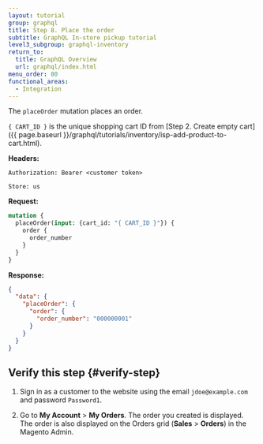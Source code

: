 ```yaml
---
layout: tutorial
group: graphql
title: Step 8. Place the order
subtitle: GraphQL In-store pickup tutorial
level3_subgroup: graphql-inventory
return_to:
  title: GraphQL Overview
  url: graphql/index.html
menu_order: 80
functional_areas:
  - Integration
---
```


The `placeOrder` mutation places an order.

`{ CART_ID }` is the unique shopping cart ID from [Step 2. Create empty cart]({{ page.baseurl }}/graphql/tutorials/inventory/isp-add-product-to-cart.html).

**Headers:**

`Authorization: Bearer <customer token>`

`Store: us`

**Request:**

```graphql
mutation {
  placeOrder(input: {cart_id: "{ CART_ID }"}) {
    order {
      order_number
    }
  }
}
```

**Response:**

```json
{
  "data": {
    "placeOrder": {
      "order": {
        "order_number": "000000001"
      }
    }
  }
}
```

## Verify this step {#verify-step}

1. Sign in as a customer to the website using the email `jdoe@example.com` and password `Password1`.

1. Go to **My Account** > **My Orders**. The order you created is displayed.  The order is also displayed on the Orders grid (**Sales** > **Orders**) in the Magento Admin.
